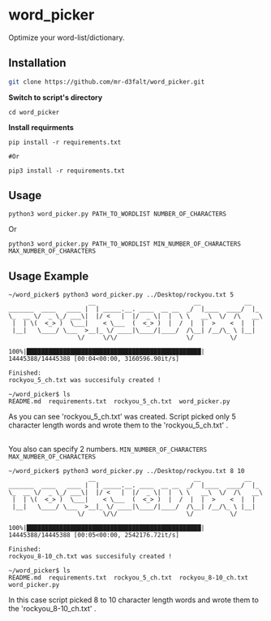 # word_picker
Optimize your  word-list/dictionary.
## Installation

```bash
git clone https://github.com/mr-d3falt/word_picker.git
```
**Switch to script's directory**
```
cd word_picker
```
**Install requirments**
```
pip install -r requirements.txt

#Or

pip3 install -r requirements.txt
```
## Usage
```
python3 word_picker.py PATH_TO_WORDLIST NUMBER_OF_CHARACTERS
```
Or
```
python3 word_picker.py PATH_TO_WORDLIST MIN_NUMBER_OF_CHARACTERS  MAX_NUMBER_OF_CHARACTERS 
```
## Usage Example
```
~/word_picker$ python3 word_picker.py ../Desktop/rockyou.txt 5 
                      __                           __            __   
_______  ____   ____ |  | _____.__. ____  __ __  _/  |____  ____/  |_ 
\_  __ \/  _ \_/ ___\|  |/ <   |  |/  _ \|  |  \ \   __\  \/  /\   __\
 |  | \(  <_> )  \___|    < \___  (  <_> )  |  /  |  |  >    <  |  |  
 |__|   \____/ \___  >__|_ \/ ____|\____/|____/  /\__| /__/\_ \ |__|  
                   \/     \/\/                   \/          \/       

100%|████████████████████████████████████████████████| 14445388/14445388 [00:04<00:00, 3160596.90it/s]

Finished:
rockyou_5_ch.txt was succesifuly created !

~/word_picker$ ls
README.md  requirements.txt  rockyou_5_ch.txt  word_picker.py
```
As you can see 'rockyou_5_ch.txt' was created. Script picked only 5 character length words and wrote them to the 'rockyou_5_ch.txt' .
##
You also can specify 2 numbers. ```MIN_NUMBER_OF_CHARACTERS  MAX_NUMBER_OF_CHARACTERS```
```
~/word_picker$ python3 word_picker.py ../Desktop/rockyou.txt 8 10
                      __                           __            __   
_______  ____   ____ |  | _____.__. ____  __ __  _/  |____  ____/  |_ 
\_  __ \/  _ \_/ ___\|  |/ <   |  |/  _ \|  |  \ \   __\  \/  /\   __\
 |  | \(  <_> )  \___|    < \___  (  <_> )  |  /  |  |  >    <  |  |  
 |__|   \____/ \___  >__|_ \/ ____|\____/|____/  /\__| /__/\_ \ |__|  
                   \/     \/\/                   \/          \/       

100%|████████████████████████████████████████████████| 14445388/14445388 [00:05<00:00, 2542176.72it/s]

Finished:
rockyou_8-10_ch.txt was succesifuly created !

~/word_picker$ ls
README.md  requirements.txt  rockyou_5_ch.txt  rockyou_8-10_ch.txt  word_picker.py
```
In this case script picked 8 to 10 character length words and wrote them to the 'rockyou_8-10_ch.txt' .

